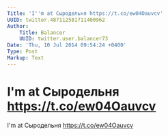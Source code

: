 ```yaml
---
Title: 'I''m at Сыродельня https://t.co/ew04Oauvcv'
UUID: twitter.487112581711400962
Author:
    Title: Balancer
    UUID: twitter.user.balancer73
Date: 'Thu, 10 Jul 2014 09:54:24 +0400'
Type: Post
Markup: Text
---
```


# I'm at Сыродельня https://t.co/ew04Oauvcv

I'm at Сыродельня https://t.co/ew04Oauvcv